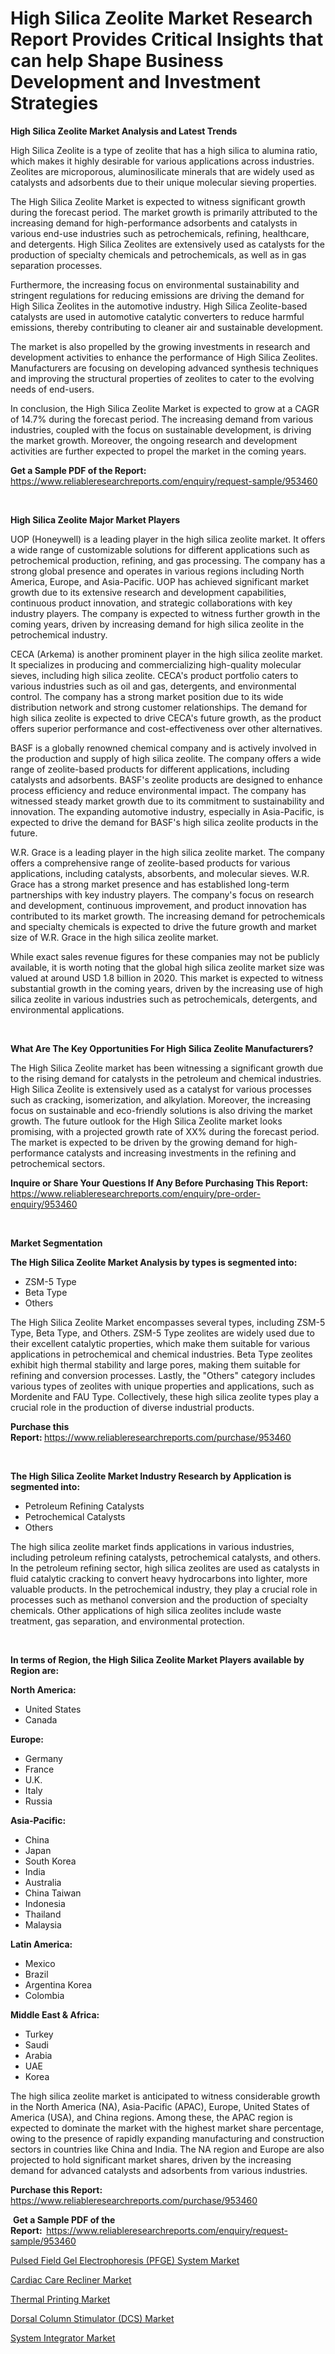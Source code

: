 <p><h1>High Silica Zeolite Market Research Report Provides Critical Insights that can help Shape Business Development and Investment Strategies</h1></p><p><strong>High Silica Zeolite Market Analysis and Latest Trends</strong></p>
<p><p>High Silica Zeolite is a type of zeolite that has a high silica to alumina ratio, which makes it highly desirable for various applications across industries. Zeolites are microporous, aluminosilicate minerals that are widely used as catalysts and adsorbents due to their unique molecular sieving properties.</p><p>The High Silica Zeolite Market is expected to witness significant growth during the forecast period. The market growth is primarily attributed to the increasing demand for high-performance adsorbents and catalysts in various end-use industries such as petrochemicals, refining, healthcare, and detergents. High Silica Zeolites are extensively used as catalysts for the production of specialty chemicals and petrochemicals, as well as in gas separation processes.</p><p>Furthermore, the increasing focus on environmental sustainability and stringent regulations for reducing emissions are driving the demand for High Silica Zeolites in the automotive industry. High Silica Zeolite-based catalysts are used in automotive catalytic converters to reduce harmful emissions, thereby contributing to cleaner air and sustainable development.</p><p>The market is also propelled by the growing investments in research and development activities to enhance the performance of High Silica Zeolites. Manufacturers are focusing on developing advanced synthesis techniques and improving the structural properties of zeolites to cater to the evolving needs of end-users.</p><p>In conclusion, the High Silica Zeolite Market is expected to grow at a CAGR of 14.7% during the forecast period. The increasing demand from various industries, coupled with the focus on sustainable development, is driving the market growth. Moreover, the ongoing research and development activities are further expected to propel the market in the coming years.</p></p>
<p><strong>Get a Sample PDF of the Report:&nbsp;</strong> <a href="https://www.reliableresearchreports.com/enquiry/request-sample/953460">https://www.reliableresearchreports.com/enquiry/request-sample/953460</a></p>
<p>&nbsp;</p>
<p><strong>High Silica Zeolite Major Market Players</strong></p>
<p><p>UOP (Honeywell) is a leading player in the high silica zeolite market. It offers a wide range of customizable solutions for different applications such as petrochemical production, refining, and gas processing. The company has a strong global presence and operates in various regions including North America, Europe, and Asia-Pacific. UOP has achieved significant market growth due to its extensive research and development capabilities, continuous product innovation, and strategic collaborations with key industry players. The company is expected to witness further growth in the coming years, driven by increasing demand for high silica zeolite in the petrochemical industry.</p><p>CECA (Arkema) is another prominent player in the high silica zeolite market. It specializes in producing and commercializing high-quality molecular sieves, including high silica zeolite. CECA's product portfolio caters to various industries such as oil and gas, detergents, and environmental control. The company has a strong market position due to its wide distribution network and strong customer relationships. The demand for high silica zeolite is expected to drive CECA's future growth, as the product offers superior performance and cost-effectiveness over other alternatives.</p><p>BASF is a globally renowned chemical company and is actively involved in the production and supply of high silica zeolite. The company offers a wide range of zeolite-based products for different applications, including catalysts and adsorbents. BASF's zeolite products are designed to enhance process efficiency and reduce environmental impact. The company has witnessed steady market growth due to its commitment to sustainability and innovation. The expanding automotive industry, especially in Asia-Pacific, is expected to drive the demand for BASF's high silica zeolite products in the future.</p><p>W.R. Grace is a leading player in the high silica zeolite market. The company offers a comprehensive range of zeolite-based products for various applications, including catalysts, absorbents, and molecular sieves. W.R. Grace has a strong market presence and has established long-term partnerships with key industry players. The company's focus on research and development, continuous improvement, and product innovation has contributed to its market growth. The increasing demand for petrochemicals and specialty chemicals is expected to drive the future growth and market size of W.R. Grace in the high silica zeolite market.</p><p>While exact sales revenue figures for these companies may not be publicly available, it is worth noting that the global high silica zeolite market size was valued at around USD 1.8 billion in 2020. This market is expected to witness substantial growth in the coming years, driven by the increasing use of high silica zeolite in various industries such as petrochemicals, detergents, and environmental applications.</p></p>
<p>&nbsp;</p>
<p><strong>What Are The Key Opportunities For High Silica Zeolite Manufacturers?</strong></p>
<p><p>The High Silica Zeolite market has been witnessing a significant growth due to the rising demand for catalysts in the petroleum and chemical industries. High Silica Zeolite is extensively used as a catalyst for various processes such as cracking, isomerization, and alkylation. Moreover, the increasing focus on sustainable and eco-friendly solutions is also driving the market growth. The future outlook for the High Silica Zeolite market looks promising, with a projected growth rate of XX% during the forecast period. The market is expected to be driven by the growing demand for high-performance catalysts and increasing investments in the refining and petrochemical sectors.</p></p>
<p><strong>Inquire or Share Your Questions If Any Before Purchasing This Report:</strong> <a href="https://www.reliableresearchreports.com/enquiry/pre-order-enquiry/953460">https://www.reliableresearchreports.com/enquiry/pre-order-enquiry/953460</a></p>
<p>&nbsp;</p>
<p><strong>Market Segmentation</strong></p>
<p><strong>The High Silica Zeolite Market Analysis by types is segmented into:</strong></p>
<p><ul><li>ZSM-5 Type</li><li>Beta Type</li><li>Others</li></ul></p>
<p><p>The High Silica Zeolite Market encompasses several types, including ZSM-5 Type, Beta Type, and Others. ZSM-5 Type zeolites are widely used due to their excellent catalytic properties, which make them suitable for various applications in petrochemical and chemical industries. Beta Type zeolites exhibit high thermal stability and large pores, making them suitable for refining and conversion processes. Lastly, the "Others" category includes various types of zeolites with unique properties and applications, such as Mordenite and FAU Type. Collectively, these high silica zeolite types play a crucial role in the production of diverse industrial products.</p></p>
<p><strong>Purchase this Report:&nbsp;</strong><a href="https://www.reliableresearchreports.com/purchase/953460">https://www.reliableresearchreports.com/purchase/953460</a></p>
<p>&nbsp;</p>
<p><strong>The High Silica Zeolite Market Industry Research by Application is segmented into:</strong></p>
<p><ul><li>Petroleum Refining Catalysts</li><li>Petrochemical Catalysts</li><li>Others</li></ul></p>
<p><p>The high silica zeolite market finds applications in various industries, including petroleum refining catalysts, petrochemical catalysts, and others. In the petroleum refining sector, high silica zeolites are used as catalysts in fluid catalytic cracking to convert heavy hydrocarbons into lighter, more valuable products. In the petrochemical industry, they play a crucial role in processes such as methanol conversion and the production of specialty chemicals. Other applications of high silica zeolites include waste treatment, gas separation, and environmental protection.</p></p>
<p>&nbsp;</p>
<p><strong>In terms of Region, the High Silica Zeolite Market Players available by Region are:</strong></p>
<p>
    <p> <strong> North America: </strong>
        <ul>
            <li>United States</li>
            <li>Canada</li>
        </ul>
        </p> 
    <p> <strong> Europe: </strong>
        <ul>
            <li>Germany</li>
            <li>France</li>
            <li>U.K.</li>
            <li>Italy</li>
            <li>Russia</li>
        </ul>
        </p> 
    <p> <strong> Asia-Pacific: </strong>
        <ul>
            <li>China</li>
            <li>Japan</li>
            <li>South Korea</li>
            <li>India</li>
            <li>Australia</li>
            <li>China Taiwan</li>
            <li>Indonesia</li>
            <li>Thailand</li>
            <li>Malaysia</li>
        </ul>
        </p> 
    <p> <strong> Latin America: </strong>
        <ul>
            <li>Mexico</li>
            <li>Brazil</li>
            <li>Argentina Korea</li>
            <li>Colombia</li>
        </ul>
        </p> 
    <p> <strong> Middle East & Africa: </strong>
        <ul>
            <li>Turkey</li>
            <li>Saudi</li>
            <li>Arabia</li>
            <li>UAE</li>
            <li>Korea</li>
        </ul>
    </p>
    </p>
<p><p>The high silica zeolite market is anticipated to witness considerable growth in the North America (NA), Asia-Pacific (APAC), Europe, United States of America (USA), and China regions. Among these, the APAC region is expected to dominate the market with the highest market share percentage, owing to the presence of rapidly expanding manufacturing and construction sectors in countries like China and India. The NA region and Europe are also projected to hold significant market shares, driven by the increasing demand for advanced catalysts and adsorbents from various industries.</p></p>
<p><strong>Purchase this Report: </strong><a href="https://www.reliableresearchreports.com/purchase/953460">https://www.reliableresearchreports.com/purchase/953460</a></p>
<p>&nbsp;<strong>Get a Sample PDF of the Report:&nbsp;&nbsp;</strong><a href="https://www.reliableresearchreports.com/enquiry/request-sample/953460">https://www.reliableresearchreports.com/enquiry/request-sample/953460</a></p>
<p><strong></strong></p>
<p><p><a href="https://medium.com/@joshuajackson1010/pulsed-field-gel-electrophoresis-pfge-system-market-trends-forecast-and-competitive-analysis-db9a70e8973b">Pulsed Field Gel Electrophoresis (PFGE) System Market</a></p><p><a href="https://medium.com/@joshuajackson1010/cardiac-care-recliner-market-comprehensive-assessment-by-type-application-and-geography-f1041a08263e">Cardiac Care Recliner Market</a></p><p><a href="https://github.com/kelosurfing/Market-Research-Report-List-1/blob/main/thermal-printing-market.md">Thermal Printing Market</a></p><p><a href="https://medium.com/@joshuajackson1010/dorsal-column-stimulator-dcs-market-comprehensive-assessment-by-type-application-and-geography-ae362e3d9f5e">Dorsal Column Stimulator (DCS) Market</a></p><p><a href="https://github.com/valdineaxsouza/Market-Research-Report-List-1/blob/main/system-integrator-market.md">System Integrator Market</a></p></p>